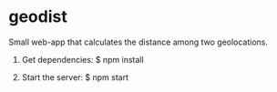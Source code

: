 # geodist
Small web-app that calculates the distance among two geolocations.

1. Get dependencies:
  $ npm install

2. Start the server:
  $ npm start